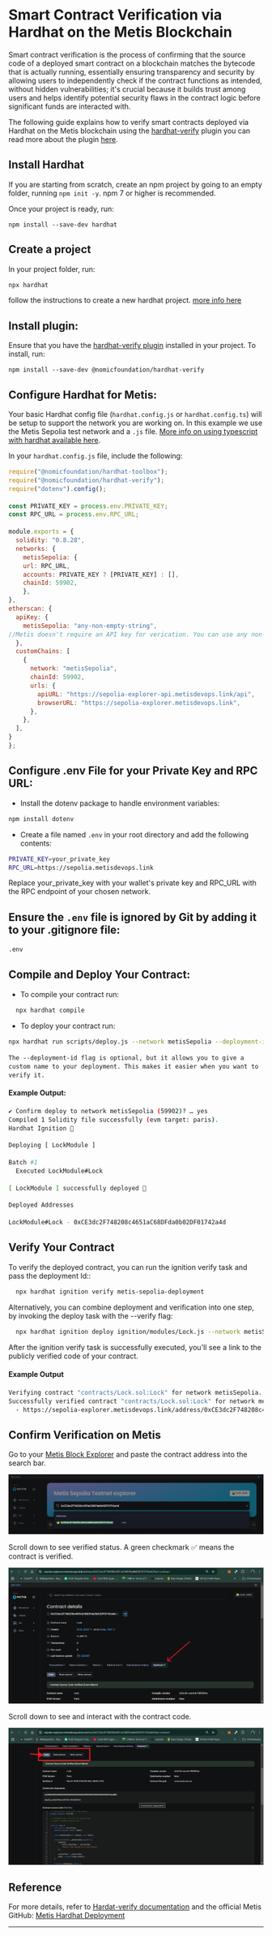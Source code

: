 # Smart Contract Verification via Hardhat on the Metis Blockchain

Smart contract verification is the process of confirming that the source code of a deployed smart contract on a blockchain matches the bytecode that is actually running, essentially ensuring transparency and security by allowing users to independently check if the contract functions as intended, without hidden vulnerabilities; it's crucial because it builds trust among users and helps identify potential security flaws in the contract logic before significant funds are interacted with. 

The following guide explains how to verify smart contracts deployed via Hardhat on the Metis blockchain using the [hardhat-verify](https://hardhat.org/hardhat-runner/plugins/nomicfoundation-hardhat-verify) plugin you can read more about the plugin [here](https://hardhat.org/hardhat-runner/plugins/nomicfoundation-hardhat-verify).

## Install Hardhat

If you are starting from scratch, create an npm project by going to an empty folder, running `npm init -y`. npm 7 or higher is recommended.

Once your project is ready, run:

```npm
npm install --save-dev hardhat
```

## Create a project

In your project folder, run: 

```bash
npx hardhat
```
follow the instructions to create a new hardhat project. [more info here](https://hardhat.org/getting-started/#quick-start)

## Install plugin:

 Ensure that you have the [hardhat-verify plugin](https://hardhat.org/hardhat-runner/plugins/nomicfoundation-hardhat-verify) installed in your project. To install, run:

```npm
npm install --save-dev @nomicfoundation/hardhat-verify
```

## Configure Hardhat for Metis:

Your basic Hardhat config file (`hardhat.config.js` or `hardhat.config.ts`) will be setup to support the network you are working on. In this example we use the Metis Sepolia test network and a `.js` file. [More info on using typescript with hardhat available here](https://hardhat.org/guides/typescript.html#typescript-support). 

In your `hardhat.config.js` file, include the following:

  ```javascript
  require("@nomicfoundation/hardhat-toolbox");
  require("@nomicfoundation/hardhat-verify");
  require("dotenv").config();

  const PRIVATE_KEY = process.env.PRIVATE_KEY;
  const RPC_URL = process.env.RPC_URL;

  module.exports = {
    solidity: "0.8.28",
    networks: {
      metisSepolia: {
      url: RPC_URL,
      accounts: PRIVATE_KEY ? [PRIVATE_KEY] : [],
      chainId: 59902,
      },
  },
  etherscan: {
    apiKey: {
      metisSepolia: "any-non-empty-string", 
  //Metis doesn't require an API key for verication. You can use any non-empty string as a placeholder.
    },
    customChains: [
      {
        network: "metisSepolia",
        chainId: 59902,
        urls: {
          apiURL: "https://sepolia-explorer-api.metisdevops.link/api",
          browserURL: "https://sepolia-explorer.metisdevops.link",
        },
      },
    ],  
  }
  };
  ```
## Configure .env File for your Private Key and RPC URL:

  - Install the dotenv package to handle environment variables:

```bash
npm install dotenv
```
  - Create a file named `.env` in your root directory and add the following contents:
```bash
PRIVATE_KEY=your_private_key
RPC_URL=https://sepolia.metisdevops.link
```
Replace your_private_key with your wallet's private key and RPC_URL with the RPC endpoint of your chosen network.

## Ensure the `.env` file is ignored by Git by adding it to your .gitignore file:

```bash
.env
```

## Compile and Deploy Your Contract:
 - To compile your contract run: 

``` bash
  npx hardhat compile
```
 - To deploy your contract run:

```bash
npx hardhat run scripts/deploy.js --network metisSepolia --deployment-id metis-sepolia-deployment
```
`The --deployment-id flag is optional, but it allows you to give a custom name to your deployment. This makes it easier when you want to verify it.`

#### Example Output:

```bash
✔ Confirm deploy to network metisSepolia (59902)? … yes
Compiled 1 Solidity file successfully (evm target: paris).
Hardhat Ignition 🚀

Deploying [ LockModule ]

Batch #1
  Executed LockModule#Lock

[ LockModule ] successfully deployed 🚀

Deployed Addresses

LockModule#Lock - 0xCE3dc2F748208c4651aC68DFda0b02DF01742a4d
```


## Verify Your Contract
To verify the deployed contract, you can run the ignition verify task and pass the deployment Id::

```bash
  npx hardhat ignition verify metis-sepolia-deployment
```

Alternatively, you can combine deployment and verification into one step, by invoking the deploy task with the --verify flag:

```bash
  npx hardhat ignition deploy ignition/modules/Lock.js --network metisSepolia --verify
```

After the ignition verify task is successfully executed, you'll see a link to the publicly verified code of your contract.

#### Example Output

```bash
Verifying contract "contracts/Lock.sol:Lock" for network metisSepolia...
Successfully verified contract "contracts/Lock.sol:Lock" for network metisSepolia:
  - https://sepolia-explorer.metisdevops.link/address/0xCE3dc2F748208c4651aC68DFda0b02DF01742a4d#code
```

## Confirm Verification on Metis

Go to your [Metis Block Explorer](https://sepolia-explorer.metisdevops.link/) and paste the contract address into the search bar.

![Metis Sepolia explorer searchbar](./assets/testnet-1.png)

Scroll down to see verified status. A green checkmark ✅ means the contract is verified.

![Metis testnet explorer showing verified tick](./assets/metis-testnet-explorer.png)

Scroll down to see and interact with the contract code. 

![Contract showing code](./assets/contract-code.png)

## Reference
For more details, refer to [Hardat-verify documentation](https://hardhat.org/hardhat-runner/plugins/nomicfoundation-hardhat-verify) and the official Metis GitHub: [Metis Hardhat Deployment](https://github.com/metis-edu/Deploy-Smart-Contract-Hardhat) 

---